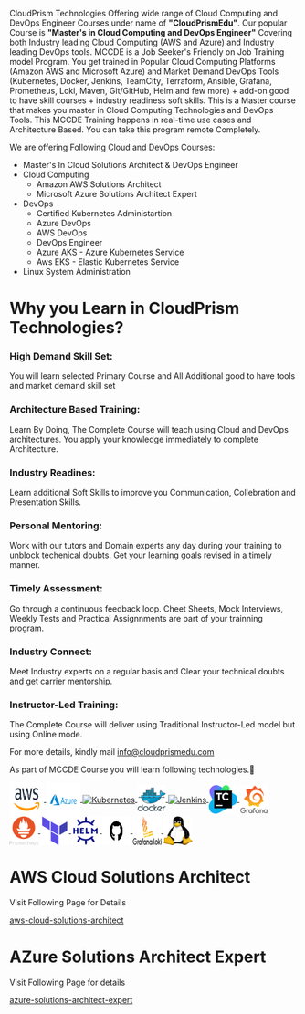 CloudPrism Technologies Offering wide range of Cloud Computing and DevOps Engineer Courses under name of **"CloudPrismEdu"**. Our popular Course is **"Master's in Cloud Computing and DevOps Engineer"** Covering both Industry leading Cloud Computing (AWS and Azure) and Industry leading DevOps tools. MCCDE is a  Job Seeker's Friendly on Job Training model Program. You get trained in Popular Cloud Computing Platforms (Amazon AWS and Microsoft Azure) and Market Demand DevOps Tools (Kubernetes, Docker, Jenkins, TeamCity, Terraform, Ansible, Grafana, Prometheus, Loki, Maven, Git/GitHub, Helm and few more) + add-on good to have skill courses + industry readiness soft skills. This is a Master course that makes you master in Cloud Computing Technologies and DevOps Tools. This MCCDE Training happens in real-time use cases and Architecture Based. You can take this program remote Completely.

We are offering Following Cloud and DevOps Courses:

-   Master's In Cloud Solutions Architect & DevOps Engineer
-   Cloud Computing
    -   Amazon AWS Solutions Architect
    -   Microsoft Azure Solutions Architect Expert
-   DevOps
    -   Certified Kubernetes Administartion
    -   Azure DevOps
    -   AWS DevOps
    -   DevOps Engineer
    -   Azure AKS - Azure Kubernetes Service
    -   Aws EKS - Elastic Kubernetes Service
-   Linux System Administration


# Why you Learn in CloudPrism Technologies?

### High Demand Skill Set:

You will learn selected Primary Course and All Additional good to have tools and market demand skill set

### Architecture Based Training:

Learn By Doing, The Complete Course will teach using Cloud and DevOps architectures. You apply your knowledge immediately to complete Architecture.

### Industry Readines:

Learn additional Soft Skills to improve you Communication, Collebration and Presentation Skills.

### Personal Mentoring:

Work with our tutors and Domain experts any day during your training to unblock techenical doubts. Get your learning goals revised in a timely manner.

### Timely Assessment:

Go through a continuous feedback loop. Cheet Sheets, Mock Interviews, Weekly Tests and Practical Assignnments are part of your trainning program.

### Industry Connect:

Meet Industry experts on a regular basis and Clear your technical doubts and get carrier mentorship.

### Instructor-Led Training:

The Complete Course will deliver using Traditional Instructor-Led model but using Online mode.




For more details, kindly mail info@cloudprismedu.com


As part of MCCDE Course you will learn following technologies.👋

<a href="https://aws.amazon.com" target="blank">
<img align="center" src="/course_images/Amazon_Web_Services-Logo.wine.svg" alt="AWS" height="60" width="60" />
</a>
<a href="https://azure.microsoft.com/en-in/" target="blank">
<img align="center" src="/course_images/Microsoft_Azure-Logo.wine.svg" alt="Azure" height="60" width="60" />
</a>
<a href="https://kubernetes.io" target="blank">
<img align="center" src="https://www.vectorlogo.zone/logos/kubernetes/kubernetes-icon.svg" alt="Kubernetes" height="50" width="50" />
</a>
<a href="https://www.docker.com/" target="blank">
<img align="center" src="https://raw.githubusercontent.com/devicons/devicon/master/icons/docker/docker-original-wordmark.svg" alt="Docker" height="50" width="50" />
</a>
<a href="https://www.jenkins.io" target="blank">
<img align="center" src="https://www.vectorlogo.zone/logos/jenkins/jenkins-icon.svg" alt="Jenkins" height="50" width="50" />
</a>
<a href="https://www.jetbrains.com/teamcity/" target="blank">
<img align="center" src="/course_images/TeamCity_Icon.svg.png" alt="teamcity" height="50" width="50" />
</a>
<a href="https://grafana.com/" target="blank">
<img align="center" src="https://github.com/devicons/devicon/blob/master/icons/grafana/grafana-original-wordmark.svg" alt="Grafana" height="50" width="50" />
</a>
<a href="https://prometheus.io/" target="blank">
<img align="center" src="https://github.com/devicons/devicon/blob/master/icons/prometheus/prometheus-original-wordmark.svg" alt="Prometheus" height="50" width="50" />
</a>
<a href="https://www.terraform.io/" target="blank">
<img align="center" src="/course_images/terraform-icon.svg" alt="Terraform" height="50" width="50" />
</a>
<a href="https://helm.sh/" target="blank">
<img align="center" src="/course_images/helm.png" alt="Helm" height="50" width="50" />
</a>
<a href="https://github.com/" target="blank">
<img align="center" src="/course_images/GitHub-Logo.wine.svg" alt="GitHub" height="50" width="50" />
</a>
<a href="https://grafana.com/oss/loki/" target="blank">
<img align="center" src="/course_images/loki.png" alt="loki" height="50" width="50" />
</a>
<a href="https://www.linux.org/" target="blank">
<img align="center" src="/course_images/Tux.svg.png" alt="linux" height="50" width="50" />
</a>

# AWS Cloud Solutions Architect

Visit Following Page for Details

[aws-cloud-solutions-architect](https://github.com/cloudprismedu/course-details/blob/main/01-AWS-Cloud-Solutions-Architect.md)

# AZure Solutions Architect Expert

Visit Following Page for details

[azure-solutions-architect-expert](https://github.com/cloudprismedu/course-details/blob/main/02-Azure-Solutions-Architect-Expert.md)